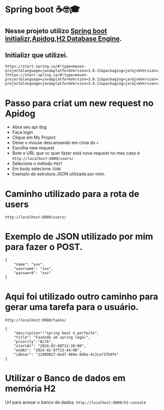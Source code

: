 # Spring boot ☕🤓🎓
## Nesse projeto utilizo [Spring boot initializr](https://start.spring.io),[Apidog](https://apidog.com/?utm_source=google_search&utm_medium=g&utm_campaign=18544428894&utm_content=153517438552&utm_term=api%20dog&gad=1&gclid=Cj0KCQjwm66pBhDQARIsALIR2zByk8BoUb-Ct4gCbDc7nmFPbEMg7VLDOFS5o_C2jU6iul_qX712KoQaAvsyEALw_wcB),[H2 Database Engine](https://www.h2database.com/html/main.html).

## Initializr que utilizei.
```
https://start.spring.io/#!type=maven-project&language=java&platformVersion=3.0.11&packaging=jar&jvmVersion=17&groupId=com.dan&artifactId=toDolist&name=toDolist&description=Gerenciador%20de%20arquivos&packageName=com.dan.toDolist&dependencies=web](https://start.spring.io/#!type=maven-project&language=java&platformVersion=3.0.11&packaging=jar&jvmVersion=17&groupId=com.dan&artifactId=toDolist&name=toDolist&description=Gerenciador%20de%20arquivos&packageName=com.dan.toDolist&dependencies=web)https://start.spring.io/#!type=maven-project&language=java&platformVersion=3.0.11&packaging=jar&jvmVersion=17&groupId=com.dan&artifactId=toDolist&name=toDolist&description=Gerenciador%20de%20arquivos&packageName=com.dan.toDolist&dependencies=web
```
# Passo para criat um new request no Apidog
- Abra seu api dog
- Faça login
- Clique em My Project
- Deixe o mouse descansando em cima do ``+`` 
- Escolha new request
- Bote o URL que vc quer fazer está nova request no meu caso é ``http://localhost:8080/users/``
- Selecione o método ``POST``
- Em body selecione ``JSON``
- Exemplo de estrutura JSON utilizada por mim.
  
# Caminho utilizado para a rota de users
```
http://localhost:8080/users/
```
# Exemplo de JSON utilizado por mim para fazer o POST.
```
{
    "name": "xxx",
    "username": "xxx",
    "password": "xxx"
}
```
# Aqui foi utilizado outro caminho para gerar uma tarefa para o usuário.
```
http://localhost:8080/tasks/
```
```
{
    "description":"spring boot é perfeito",
    "title": "Fazendo um spring legal",
    "priority":"ALTA",
    "startAt": "2024-02-08T12:20:00",
    "endAt": "2024-02-07T15:44:00",
    "idUser": "12999827-0edf-466e-8d6a-4c3caf37b9fe"
}
```
# Utilizar o Banco de dados em memória H2
Url para acesar o banco de dados.
```http://localhost:8080/h2-console```
